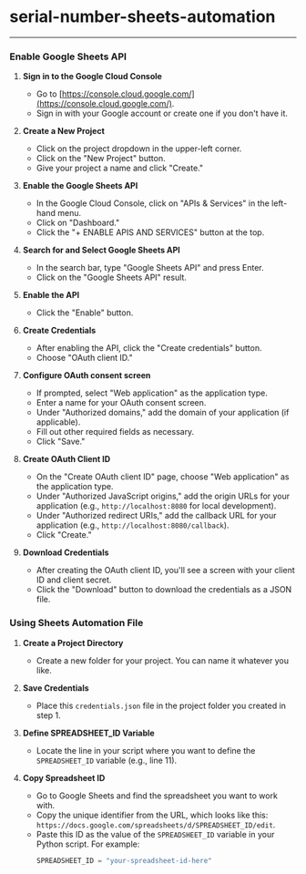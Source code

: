 # serial-number-sheets-automation
***

### Enable Google Sheets API

1. **Sign in to the Google Cloud Console**
   - Go to [https://console.cloud.google.com/](https://console.cloud.google.com/).
   - Sign in with your Google account or create one if you don't have it.

2. **Create a New Project**
   - Click on the project dropdown in the upper-left corner.
   - Click on the "New Project" button.
   - Give your project a name and click "Create."

3. **Enable the Google Sheets API**
   - In the Google Cloud Console, click on "APIs & Services" in the left-hand menu.
   - Click on "Dashboard."
   - Click the "+ ENABLE APIS AND SERVICES" button at the top.

4. **Search for and Select Google Sheets API**
   - In the search bar, type "Google Sheets API" and press Enter.
   - Click on the "Google Sheets API" result.

5. **Enable the API**
   - Click the "Enable" button.

6. **Create Credentials**
   - After enabling the API, click the "Create credentials" button.
   - Choose "OAuth client ID."

7. **Configure OAuth consent screen**
   - If prompted, select "Web application" as the application type.
   - Enter a name for your OAuth consent screen.
   - Under "Authorized domains," add the domain of your application (if applicable).
   - Fill out other required fields as necessary.
   - Click "Save."

8. **Create OAuth Client ID**
   - On the "Create OAuth client ID" page, choose "Web application" as the application type.
   - Under "Authorized JavaScript origins," add the origin URLs for your application (e.g., `http://localhost:8080` for local development).
   - Under "Authorized redirect URIs," add the callback URL for your application (e.g., `http://localhost:8080/callback`).
   - Click "Create."

9. **Download Credentials**
   - After creating the OAuth client ID, you'll see a screen with your client ID and client secret.
   - Click the "Download" button to download the credentials as a JSON file.

### Using Sheets Automation File
1. **Create a Project Directory**
   - Create a new folder for your project. You can name it whatever you like.

3. **Save Credentials**
   - Place this `credentials.json` file in the project folder you created in step 1.

6. **Define SPREADSHEET_ID Variable**
   - Locate the line in your script where you want to define the `SPREADSHEET_ID` variable (e.g., line 11).

7. **Copy Spreadsheet ID**
   - Go to Google Sheets and find the spreadsheet you want to work with.
   - Copy the unique identifier from the URL, which looks like this: `https://docs.google.com/spreadsheets/d/SPREADSHEET_ID/edit`.
   - Paste this ID as the value of the `SPREADSHEET_ID` variable in your Python script. For example:
     ```python
     SPREADSHEET_ID = "your-spreadsheet-id-here"
     ```

